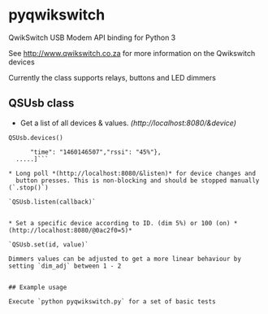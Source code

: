 # pyqwikswitch
QwikSwitch USB Modem API binding for Python 3

  See http://www.qwikswitch.co.za for more information on the Qwikswitch devices
  
  Currently the class supports relays, buttons and LED dimmers

##  QSUsb class

* Get a list of all devices & values. *(http://localhost:8080/&device)*
  
 `QSUsb.devices()`

  ```  [{"id": "@0c26e0","name": "buitelig","type": "rel","val": "ON",
        "time": "1460146507","rssi": "45%"},
    .....]```

* Long poll *(http://localhost:8080/&listen)* for device changes and
    button presses. This is non-blocking and should be stopped manually (`.stop()`)
    
  `QSUsb.listen(callback)`
  

* Set a specific device according to ID. (dim 5%) or 100 (on) *(http://localhost:8080/@0ac2f0=5)* 

  `QSUsb.set(id, value)`

  Dimmers values can be adjusted to get a more linear behaviour by setting `dim_adj` between 1 - 2
  
  
## Example usage

Execute `python pyqwikswitch.py` for a set of basic tests